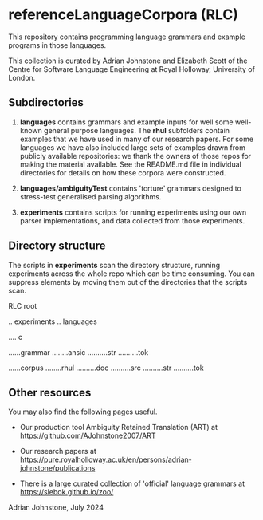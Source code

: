 # referenceLanguageCorpora (RLC)

This repository contains programming language grammars and example programs in those languages.

This collection is curated by Adrian Johnstone and Elizabeth Scott of the Centre for Software Language Engineering at Royal Holloway, University of London.

## Subdirectories

1. **languages** contains grammars and example inputs for well some well-known general purpose languages. The **rhul** subfolders contain examples that we have used in many of our research papers. For some languages we have also included large sets of examples drawn from publicly available repositories: we thank the owners of those repos for making the material available.
See the README.md file in individual directories for details on how these corpora were constructed.

2. **languages/ambiguityTest** contains 'torture' grammars designed to stress-test generalised parsing algorithms.

3. **experiments** contains scripts for running experiments using our own parser implementations, and data collected from those experiments.

## Directory structure

The scripts in **experiments** scan the directory structure, running experiments across the whole repo which can be time consuming. You can suppress elements by moving them out of the directories that the scripts scan.

RLC root

.. experiments
.. languages

.... c

......grammar
........ansic
..........str
..........tok

......corpus
........rhul
..........doc
..........src
..........str
..........tok

## Other resources
 
You may also find the following pages useful.

* Our production tool Ambiguity Retained Translation (ART) at https://github.com/AJohnstone2007/ART

* Our research papers at https://pure.royalholloway.ac.uk/en/persons/adrian-johnstone/publications

* There is a large curated collection of 'official' language grammars at https://slebok.github.io/zoo/ 

Adrian Johnstone, July 2024
